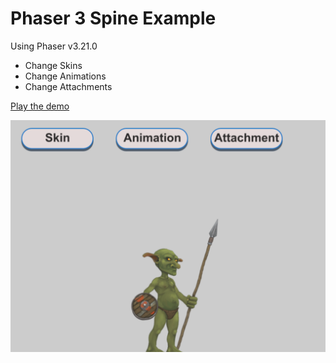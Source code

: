 # Phaser 3 Spine Example

Using Phaser v3.21.0

- Change Skins
- Change Animations
- Change Attachments

[Play the demo](https://s3.eu-central-1.amazonaws.com/phaser3-typescript/spine-example/index.html)

![screenshot](screenshots/screenshot.png)
